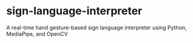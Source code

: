 # sign-language-interpreter
A real-time hand gesture-based sign language interpreter using Python, MediaPipe, and OpenCV
